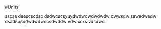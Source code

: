 #Units

sscsa
deescscdsc
dsdwcscsуцуdwdwdwdwdwdw
dwwsdw
sawedwedw
dsadвцвцdwdwdwdcsdwddw
edw
xsxs
vdsdwd
